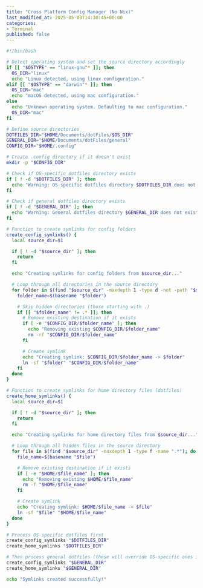 ```yaml
---
title: "Cross Platform Config Manager (No Nix)"
last_modified_at: 2025-05-03T14:30:45+00:00
categories: 
- Terminal
published: false
---
```

<script type="text/javascript" async
  src="https://cdnjs.cloudflare.com/ajax/libs/mathjax/2.7.7/MathJax.js?config=TeX-MML-AM_CHTML">
</script>


<link rel="stylesheet" type="text/css" href="http://tikzjax.com/v1/fonts.css">
<script src="https://tikzjax.com/v1/tikzjax.js"></script>

<script type="text/x-mathjax-config">
  MathJax.Hub.Config({
    tex2jax: {
      inlineMath: [['$','$'], ['\\(','\\)']],
      displayMath: [['$$','$$'], ['\\[','\\]']],
      processEscapes: true
    },
    TeX: {
      equationNumbers: { autoNumber: "AMS" }
    }
  });
</script>
<script src="{{ '/assets/js/copy-button.js' | relative_url }}"></script>


```bash
#!/bin/bash

# Detect operating system and set the source directory accordingly
if [[ "$OSTYPE" == "linux-gnu"* ]]; then
  OS_DIR="linux"
  echo "Linux detected, using linux configuration."
elif [[ "$OSTYPE" == "darwin"* ]]; then
  OS_DIR="mac"
  echo "macOS detected, using mac configuration."
else
  echo "Unknown operating system. Defaulting to mac configuration."
  OS_DIR="mac"
fi
```

```bash
# Define source directories
DOTFILES_DIR="$HOME/Documents/dotFiles/$OS_DIR"
GENERAL_DIR="$HOME/Documents/dotFiles/general"
CONFIG_DIR="$HOME/.config"

# Create .config directory if it doesn't exist
mkdir -p "$CONFIG_DIR"

# Check if OS-specific dotfiles directory exists
if [ ! -d "$DOTFILES_DIR" ]; then
  echo "Warning: OS-specific dotfiles directory $DOTFILES_DIR does not exist."
fi

# Check if general dotfiles directory exists
if [ ! -d "$GENERAL_DIR" ]; then
  echo "Warning: General dotfiles directory $GENERAL_DIR does not exist."
fi
```

```bash
# Function to create symlinks for config folders
create_config_symlinks() {
  local source_dir=$1

  if [ ! -d "$source_dir" ]; then
    return
  fi

  echo "Creating symlinks for config folders from $source_dir..."

  # Loop through all directories in the source directory
  for folder in $(find "$source_dir" -maxdepth 1 -type d -not -path "$source_dir"); do
    folder_name=$(basename "$folder")

    # Skip hidden directories (those starting with .)
    if [[ "$folder_name" != .* ]]; then
      # Remove existing destination if it exists
      if [ -e "$CONFIG_DIR/$folder_name" ]; then
        echo "Removing existing $CONFIG_DIR/$folder_name"
        rm -rf "$CONFIG_DIR/$folder_name"
      fi

      # Create symlink
      echo "Creating symlink: $CONFIG_DIR/$folder_name -> $folder"
      ln -sf "$folder" "$CONFIG_DIR/$folder_name"
    fi
  done
}
```

```bash
# Function to create symlinks for home directory files (dotfiles)
create_home_symlinks() {
  local source_dir=$1

  if [ ! -d "$source_dir" ]; then
    return
  fi

  echo "Creating symlinks for home directory files from $source_dir..."

  # Loop through all hidden files in the source directory
  for file in $(find "$source_dir" -maxdepth 1 -type f -name ".*"); do
    file_name=$(basename "$file")

    # Remove existing destination if it exists
    if [ -e "$HOME/$file_name" ]; then
      echo "Removing existing $HOME/$file_name"
      rm -f "$HOME/$file_name"
    fi

    # Create symlink
    echo "Creating symlink: $HOME/$file_name -> $file"
    ln -sf "$file" "$HOME/$file_name"
  done
}
```

```bash
# Process OS-specific dotfiles first
create_config_symlinks "$DOTFILES_DIR"
create_home_symlinks "$DOTFILES_DIR"

# Then process general dotfiles (these will override OS-specific ones if there are conflicts)
create_config_symlinks "$GENERAL_DIR"
create_home_symlinks "$GENERAL_DIR"

echo "Symlinks created successfully!"

```

<style>
svg [stroke="rgb(0%, 0%, 0%)"], svg [fill="rgb(0%, 0%, 0%)"] {
    fill: white !important;
    stroke: white!important;

}

  .svg-container {
    display: flex;
    justify-content: center;
    width: 100%;
  }
  
  .responsive-svg {
    min-width: 70%;
    height: auto;
  }
  
  .inverted {
    filter: invert(100%);
  }
</style>


 


